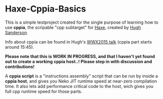 # Haxe-Cppia-Basics

This is a simple testproject created for the single purpose of learning how to use **cppia**, the scripable "cpp subtarget" for [Haxe](http://haxe.org), created by [Hugh Sanderson](https://twitter.com/GameHaxe).

Info about cppia can be found in Hugh's [WWX2015 talk](https://www.youtube.com/watch?v=hltXpZ3Upxg) (cppia part starts around 15:45).

**Please note that this is WORK IN PROGRESS, and that I haven't yet found out to create a working cppia host..! Please step in with discussion and contributions!**

A **cppia script** is a "instructions assembly" script that can be run by inside a **cppia host**, and gives you Neko JIT runtime speed at near-zero compilation time. It also lets add performance critical code to the host, wich gives you full cpp runtime speed for those parts.